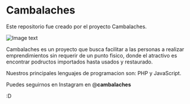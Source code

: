 # Cambalaches
Este repositorio fue creado por el proyecto Cambalaches.
<br>

![Image text](https://raw.githubusercontent.com/Hol1sPruev4Sen4/Prueba1/master/CAMBALACHES.png)

Cambalaches es un proyecto que busca facilitar a las personas a realizar emprendimientos sin requerir de un punto fisico, 
donde el atractivo es encontrar podructos importados hasta usados y restaurado. 

Nuestros principales lenguajes de programacion son: PHP y JavaScript.

Puedes seguirnos en Instagram en @__cambalaches__

:D
